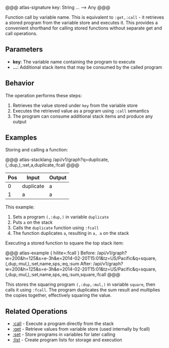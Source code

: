 @@@ atlas-signature
key: String
...
-->
Any
@@@

Function call by variable name. This is equivalent to `:get,:call` - it retrieves a stored
program from the variable store and executes it. This provides a convenient shorthand for
calling stored functions without separate get and call operations.

## Parameters

* **key**: The variable name containing the program to execute
* **...**: Additional stack items that may be consumed by the called program

## Behavior

The operation performs these steps:
1. Retrieves the value stored under `key` from the variable store
2. Executes the retrieved value as a program using `:call` semantics
3. The program can consume additional stack items and produce any output

## Examples

Storing and calling a function:

@@@ atlas-stacklang
/api/v1/graph?q=duplicate,(,:dup,),:set,a,duplicate,:fcall
@@@

<table><thead><th>Pos</th><th>Input</th><th>Output</th></thead><tbody><tr>
<td>0</td>
<td>duplicate</td>
<td>a</td>
</tr><tr>
<td>1</td>
<td>a</td>
<td>a</td>
</tr></tbody></table>

This example:
1. Sets a program `(,:dup,)` in variable `duplicate`
2. Puts `a` on the stack
3. Calls the `duplicate` function using `:fcall`
4. The function duplicates `a`, resulting in `a, a` on the stack

Executing a stored function to square the top stack item:

@@@ atlas-example { hilite=:fcall }
Before: /api/v1/graph?w=200&h=125&s=e-3h&e=2014-02-20T15:01&tz=US/Pacific&q=square,(,dup,:mul,),:set,name,sps,:eq,:sum
After: /api/v1/graph?w=200&h=125&s=e-3h&e=2014-02-20T15:01&tz=US/Pacific&q=square,(,dup,:mul,),:set,name,sps,:eq,:sum,square,:fcall
@@@

This stores the squaring program `(,:dup,:mul,)` in variable `square`, then calls it using
`:fcall`. The program duplicates the sum result and multiplies the copies together,
effectively squaring the value.

## Related Operations

* [:call](call.md) - Execute a program directly from the stack
* [:get](get.md) - Retrieve values from variable store (used internally by fcall)
* [:set](set.md) - Store programs in variables for later calling
* [:list](list.md) - Create program lists for storage and execution